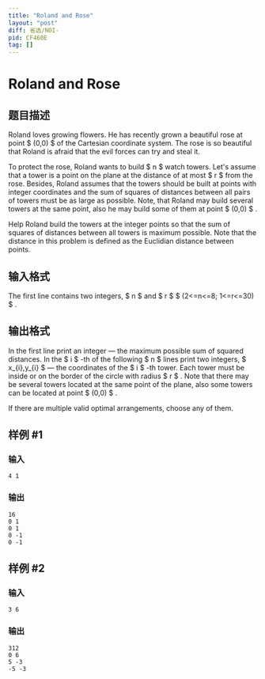 ```yaml
---
title: "Roland and Rose"
layout: "post"
diff: 省选/NOI-
pid: CF460E
tag: []
---
```


# Roland and Rose

## 题目描述

Roland loves growing flowers. He has recently grown a beautiful rose at point $ (0,0) $ of the Cartesian coordinate system. The rose is so beautiful that Roland is afraid that the evil forces can try and steal it.

To protect the rose, Roland wants to build $ n $ watch towers. Let's assume that a tower is a point on the plane at the distance of at most $ r $ from the rose. Besides, Roland assumes that the towers should be built at points with integer coordinates and the sum of squares of distances between all pairs of towers must be as large as possible. Note, that Roland may build several towers at the same point, also he may build some of them at point $ (0,0) $ .

Help Roland build the towers at the integer points so that the sum of squares of distances between all towers is maximum possible. Note that the distance in this problem is defined as the Euclidian distance between points.

## 输入格式

The first line contains two integers, $ n $ and $ r $ $ (2<=n<=8; 1<=r<=30) $ .

## 输出格式

In the first line print an integer — the maximum possible sum of squared distances. In the $ i $ -th of the following $ n $ lines print two integers, $ x_{i},y_{i} $ — the coordinates of the $ i $ -th tower. Each tower must be inside or on the border of the circle with radius $ r $ . Note that there may be several towers located at the same point of the plane, also some towers can be located at point $ (0,0) $ .

If there are multiple valid optimal arrangements, choose any of them.

## 样例 #1

### 输入

```
4 1

```

### 输出

```
16
0 1
0 1
0 -1
0 -1

```

## 样例 #2

### 输入

```
3 6

```

### 输出

```
312
0 6
5 -3
-5 -3

```

